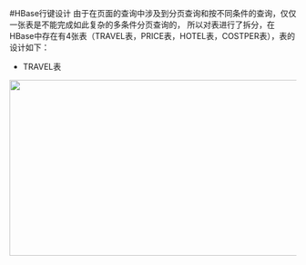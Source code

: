 #HBase行键设计
由于在页面的查询中涉及到分页查询和按不同条件的查询，仅仅一张表是不能完成如此复杂的多条件分页查询的，
所以对表进行了拆分，在HBase中存在有4张表（TRAVEL表，PRICE表，HOTEL表，COSTPER表），表的设计如下：
* TRAVEL表
<img src="https://github.com/hadoop-mobin/TravelProject/blob/master/TRAVEL%E8%A1%A8.png" width="600" height="310"/>
